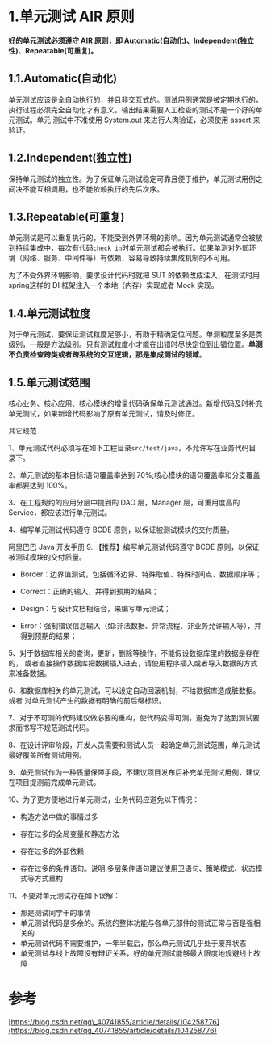 # 1.单元测试 AIR 原则

**好的单元测试必须遵守 AIR 原则，即 Automatic\(自动化\)、Independent\(独立性\)、Repeatable\(可重复\)。**

## 1.1.Automatic\(自动化\)

单元测试应该是全自动执行的，并且非交互式的。测试用例通常是被定期执行的，执行过程必须完全自动化才有意义。输出结果需要人工检查的测试不是一个好的单元测试。单元 测试中不准使用 System.out 来进行人肉验证，必须使用 assert 来验证。

## 1.2.Independent\(独立性\)

保持单元测试的独立性。为了保证单元测试稳定可靠且便于维护，单元测试用例之间决不能互相调用，也不能依赖执行的先后次序。

## 1.3.Repeatable\(可重复\)

单元测试是可以重复执行的，不能受到外界环境的影响。因为单元测试通常会被放到持续集成中，每次有代码`check in`时单元测试都会被执行。如果单测对外部环境（网络、服务、中间件等）有依赖，容易导致持续集成机制的不可用。

为了不受外界环境影响，要求设计代码时就把 SUT 的依赖改成注入，在测试时用 spring这样的 DI 框架注入一个本地（内存）实现或者 Mock 实现。

## 1.4.单元测试粒度

对于单元测试，要保证测试粒度足够小，有助于精确定位问题。单测粒度至多是类级别，一般是方法级别。只有测试粒度小才能在出错时尽快定位到出错位置。**单测不负责检查跨类或者跨系统的交互逻辑，那是集成测试的领域**。

## 1.5.单元测试范围

核心业务、核心应用、核心模块的增量代码确保单元测试通过。新增代码及时补充单元测试，如果新增代码影响了原有单元测试，请及时修正。

其它规范

1、单元测试代码必须写在如下工程目录`src/test/java`，不允许写在业务代码目录下。

2、单元测试的基本目标:语句覆盖率达到 70%;核心模块的语句覆盖率和分支覆盖率都要达到 100%。

3、在工程规约的应用分层中提到的 DAO 层，Manager 层，可重用度高的 Service，都应该进行单元测试。

4、编写单元测试代码遵守 BCDE 原则，以保证被测试模块的交付质量。

阿里巴巴 Java 开发手册 9. 【推荐】编写单元测试代码遵守 BCDE 原则，以保证被测试模块的交付质量。

* Border：边界值测试，包括循环边界、特殊取值、特殊时间点、数据顺序等；

* Correct：正确的输入，并得到预期的结果；

* Design：与设计文档相结合，来编写单元测试；

* Error：强制错误信息输入（如:非法数据、异常流程、非业务允许输入等），并得到预期的结果；

5、对于数据库相关的查询，更新，删除等操作，不能假设数据库里的数据是存在的， 或者直接操作数据库把数据插入进去，请使用程序插入或者导入数据的方式来准备数据。

6、和数据库相关的单元测试，可以设定自动回滚机制，不给数据库造成脏数据。或者 对单元测试产生的数据有明确的前后缀标识。

7、对于不可测的代码建议做必要的重构，使代码变得可测，避免为了达到测试要求而书写不规范测试代码。

8、在设计评审阶段，开发人员需要和测试人员一起确定单元测试范围，单元测试最好覆盖所有测试用例。

9、单元测试作为一种质量保障手段，不建议项目发布后补充单元测试用例，建议在项目提测前完成单元测试。

10、为了更方便地进行单元测试，业务代码应避免以下情况：

* 构造方法中做的事情过多

* 存在过多的全局变量和静态方法

* 存在过多的外部依赖

* 存在过多的条件语句。说明:多层条件语句建议使用卫语句、策略模式、状态模式等方式重构

11、不要对单元测试存在如下误解：

* 那是测试同学干的事情
* 单元测试代码是多余的。系统的整体功能与各单元部件的测试正常与否是强相关的
* 单元测试代码不需要维护，一年半载后，那么单元测试几乎处于废弃状态
* 单元测试与线上故障没有辩证关系，好的单元测试能够最大限度地规避线上故障

# 参考

[https://blog.csdn.net/qq\_40741855/article/details/104258776](https://blog.csdn.net/qq_40741855/article/details/104258776)

